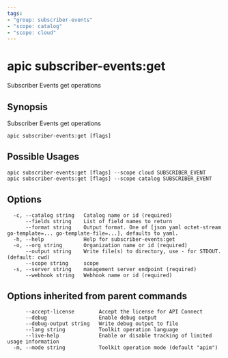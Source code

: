 ```yaml
---
tags:
- "group: subscriber-events"
- "scope: catalog"
- "scope: cloud"
---
```

# apic subscriber-events:get

Subscriber Events get operations

## Synopsis

Subscriber Events get operations

```
apic subscriber-events:get [flags]
```

## Possible Usages

```
apic subscriber-events:get [flags] --scope cloud SUBSCRIBER_EVENT
apic subscriber-events:get [flags] --scope catalog SUBSCRIBER_EVENT
```

## Options

```
  -c, --catalog string   Catalog name or id (required)
      --fields string    List of field names to return
      --format string    Output format. One of [json yaml octet-stream go-template=... go-template-file=...], defaults to yaml.
  -h, --help             Help for subscriber-events:get
  -o, --org string       Organization name or id (required)
      --output string    Write file(s) to directory, use - for STDOUT. (default: cwd)
      --scope string     scope
  -s, --server string    management server endpoint (required)
      --webhook string   Webhook name or id (required)
```

## Options inherited from parent commands

```
      --accept-license        Accept the license for API Connect
      --debug                 Enable debug output
      --debug-output string   Write debug output to file
      --lang string           Toolkit operation language
      --live-help             Enable or disable tracking of limited usage information
  -m, --mode string           Toolkit operation mode (default "apim")
```
